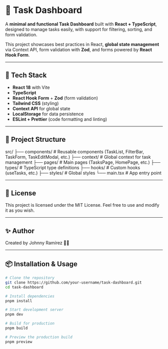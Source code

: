 # 📝 Task Dashboard

A **minimal and functional Task Dashboard** built with **React + TypeScript**, designed to manage tasks easily, with support for filtering, sorting, and form validation.

This project showcases best practices in React, **global state management** via Context API, form validation with **Zod**, and forms powered by **React Hook Form**.

---

## 🚀 Tech Stack

- **React 18** with Vite
- **TypeScript**
- **React Hook Form** + **Zod** (form validation)
- **Tailwind CSS** (styling)
- **Context API** for global state
- **LocalStorage** for data persistence
- **ESLint + Prettier** (code formatting and linting)

---

## 📂 Project Structure

src/
├── components/        # Reusable components (TaskList, FilterBar, TaskForm, TaskEditModal, etc.)
├── context/           # Global context for task management
├── pages/             # Main pages (TasksPage, HomePage, etc.)
├── types/             # TypeScript type definitions
├── hooks/             # Custom hooks (useTasks, etc.)
├── styles/            # Global styles
└── main.tsx           # App entry point

---

## 📜 License

This project is licensed under the MIT License. Feel free to use and modify it as you wish.

---

## ✨ Author

Created by Johnny Ramírez 🧑‍💻

---

## 📦 Installation & Usage

```bash
# Clone the repository
git clone https://github.com/your-username/task-dashboard.git
cd task-dashboard

# Install dependencies
pnpm install

# Start development server
pnpm dev

# Build for production
pnpm build

# Preview the production build
pnpm preview
